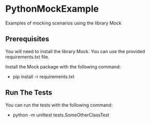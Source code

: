 # PythonMockExample
Examples of mocking scenarios using the library Mock

## Prerequisites
You will need to install the library Mock. You can use the provided requirements.txt file.

Install the Mock package with the following command:

* pip install -r requirements.txt

## Run The Tests
You can run the tests with the following command:

* python -m unittest tests.SomeOtherClassTest